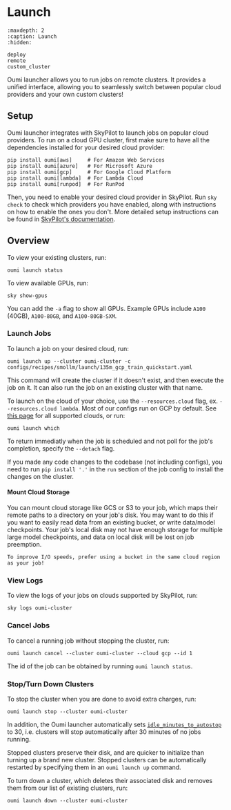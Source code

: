 # Launch

```{toctree}
:maxdepth: 2
:caption: Launch
:hidden:

deploy
remote
custom_cluster
```

Oumi launcher allows you to run jobs on remote clusters. It provides a unified interface, allowing you to seamlessly switch between popular cloud providers and your own custom clusters!

## Setup

Oumi launcher integrates with SkyPilot to launch jobs on popular cloud providers. To run on a cloud GPU cluster, first make sure to have all the dependencies installed for your desired cloud provider:

  ```shell
  pip install oumi[aws]     # For Amazon Web Services
  pip install oumi[azure]   # For Microsoft Azure
  pip install oumi[gcp]     # For Google Cloud Platform
  pip install oumi[lambda]  # For Lambda Cloud
  pip install oumi[runpod]  # For RunPod
  ```

Then, you need to enable your desired cloud provider in SkyPilot. Run `sky check` to check which providers you have enabled, along with instructions on how to enable the ones you don't. More detailed setup instructions can be found in [SkyPilot's documentation](https://skypilot.readthedocs.io/en/latest/getting-started/installation.html#cloud-account-setup).

## Overview

To view your existing clusters, run:

```shell
oumi launch status
```

To view available GPUs, run:

```shell
sky show-gpus
```

You can add the `-a` flag to show all GPUs. Example GPUs include `A100` (40GB), `A100-80GB`, and `A100-80GB-SXM`.

### Launch Jobs

To launch a job on your desired cloud, run:

```shell
oumi launch up --cluster oumi-cluster -c configs/recipes/smollm/launch/135m_gcp_train_quickstart.yaml
```

This command will create the cluster if it doesn't exist, and then execute the job on it. It can also run the job on an existing cluster with that name.

To launch on the cloud of your choice, use the `--resources.cloud` flag, ex. `--resources.cloud lambda`. Most of our configs run on GCP by default. See [this page](https://oumi.ai/docs/latest/api/oumi.launcher.html#oumi.launcher.JobResources.cloud) for all supported clouds, or run:

```shell
oumi launch which
```

To return immediatly when the job is scheduled and not poll for the job's completion, specify the `--detach` flag.

If you made any code changes to the codebase (not including configs), you need to run
`pip install '.'` in the `run` section of the job config to install the
changes on the cluster.

#### Mount Cloud Storage

You can mount cloud storage like GCS or S3 to your job, which maps their remote paths to a directory on your job's disk. You may want to do this if you want to easily read data from an existing bucket, or write data/model checkpoints. Your job's local disk may not have enough storage for multiple large model checkpoints, and data on local disk will be lost on job preemption.

```{tip}
To improve I/O speeds, prefer using a bucket in the same cloud region as your job!
```

### View Logs

To view the logs of your jobs on clouds supported by SkyPilot, run:

```shell
sky logs oumi-cluster
```

### Cancel Jobs

To cancel a running job without stopping the cluster, run:

```shell
oumi launch cancel --cluster oumi-cluster --cloud gcp --id 1
```

The id of the job can be obtained by running `oumi launch status`.

### Stop/Turn Down Clusters

To stop the cluster when you are done to avoid extra charges, run:

```shell
oumi launch stop --cluster oumi-cluster
```

In addition, the Oumi launcher automatically sets [`idle_minutes_to_autostop`](https://docs.skypilot.co/en/latest/reference/api.html#sky.launch) to 30, i.e. clusters will stop automatically after 30 minutes of no jobs running.

Stopped clusters preserve their disk, and are quicker to initialize than turning up a brand new cluster. Stopped clusters can be automatically restarted by specifying them in an `oumi launch up` command.

To turn down a cluster, which deletes their associated disk and removes them from our list of existing clusters, run:

```shell
oumi launch down --cluster oumi-cluster
```
